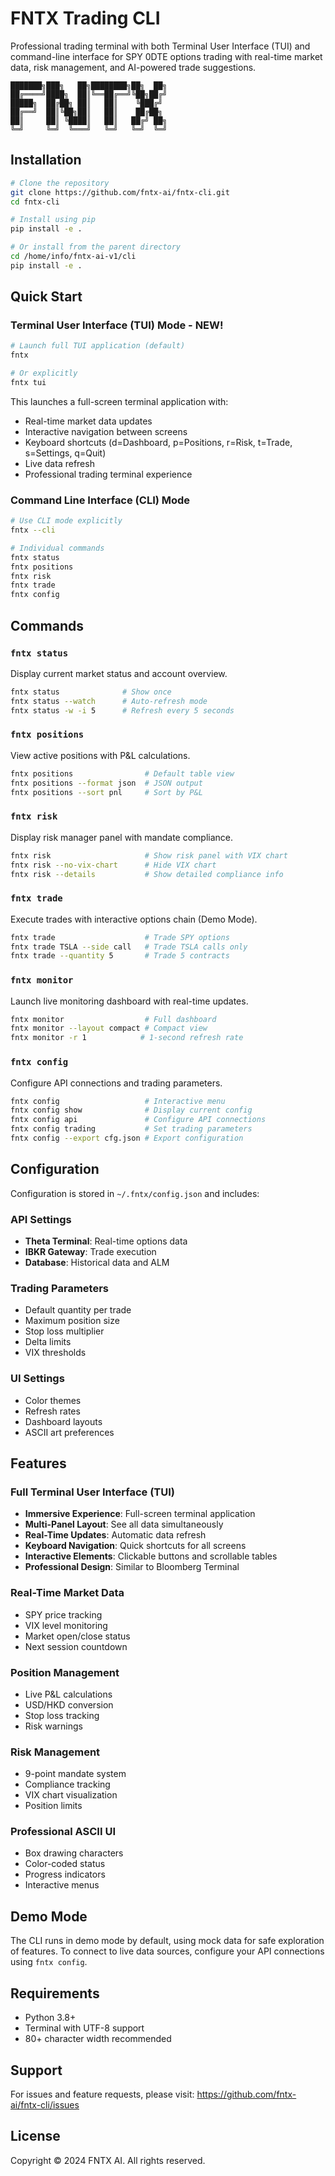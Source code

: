 # FNTX Trading CLI

Professional trading terminal with both Terminal User Interface (TUI) and command-line interface for SPY 0DTE options trading with real-time market data, risk management, and AI-powered trade suggestions.

```
███████╗███╗   ██╗████████╗██╗  ██╗
██╔════╝████╗  ██║╚══██╔══╝╚██╗██╔╝
█████╗  ██╔██╗ ██║   ██║    ╚███╔╝ 
██╔══╝  ██║╚██╗██║   ██║    ██╔██╗ 
██║     ██║ ╚████║   ██║   ██╔╝ ██╗
╚═╝     ╚═╝  ╚═══╝   ╚═╝   ╚═╝  ╚═╝
```

## Installation

```bash
# Clone the repository
git clone https://github.com/fntx-ai/fntx-cli.git
cd fntx-cli

# Install using pip
pip install -e .

# Or install from the parent directory
cd /home/info/fntx-ai-v1/cli
pip install -e .
```

## Quick Start

### Terminal User Interface (TUI) Mode - NEW!

```bash
# Launch full TUI application (default)
fntx

# Or explicitly
fntx tui
```

This launches a full-screen terminal application with:
- Real-time market data updates
- Interactive navigation between screens
- Keyboard shortcuts (d=Dashboard, p=Positions, r=Risk, t=Trade, s=Settings, q=Quit)
- Live data refresh
- Professional trading terminal experience

### Command Line Interface (CLI) Mode

```bash
# Use CLI mode explicitly
fntx --cli

# Individual commands
fntx status
fntx positions
fntx risk
fntx trade
fntx config
```

## Commands

### `fntx status`
Display current market status and account overview.

```bash
fntx status              # Show once
fntx status --watch      # Auto-refresh mode
fntx status -w -i 5      # Refresh every 5 seconds
```

### `fntx positions`
View active positions with P&L calculations.

```bash
fntx positions                # Default table view
fntx positions --format json  # JSON output
fntx positions --sort pnl     # Sort by P&L
```

### `fntx risk`
Display risk manager panel with mandate compliance.

```bash
fntx risk                     # Show risk panel with VIX chart
fntx risk --no-vix-chart      # Hide VIX chart
fntx risk --details           # Show detailed compliance info
```

### `fntx trade`
Execute trades with interactive options chain (Demo Mode).

```bash
fntx trade                    # Trade SPY options
fntx trade TSLA --side call   # Trade TSLA calls only
fntx trade --quantity 5       # Trade 5 contracts
```

### `fntx monitor`
Launch live monitoring dashboard with real-time updates.

```bash
fntx monitor                  # Full dashboard
fntx monitor --layout compact # Compact view
fntx monitor -r 1            # 1-second refresh rate
```

### `fntx config`
Configure API connections and trading parameters.

```bash
fntx config                   # Interactive menu
fntx config show              # Display current config
fntx config api               # Configure API connections
fntx config trading           # Set trading parameters
fntx config --export cfg.json # Export configuration
```

## Configuration

Configuration is stored in `~/.fntx/config.json` and includes:

### API Settings
- **Theta Terminal**: Real-time options data
- **IBKR Gateway**: Trade execution
- **Database**: Historical data and ALM

### Trading Parameters
- Default quantity per trade
- Maximum position size
- Stop loss multiplier
- Delta limits
- VIX thresholds

### UI Settings
- Color themes
- Refresh rates
- Dashboard layouts
- ASCII art preferences

## Features

### Full Terminal User Interface (TUI)
- **Immersive Experience**: Full-screen terminal application
- **Multi-Panel Layout**: See all data simultaneously
- **Real-Time Updates**: Automatic data refresh
- **Keyboard Navigation**: Quick shortcuts for all screens
- **Interactive Elements**: Clickable buttons and scrollable tables
- **Professional Design**: Similar to Bloomberg Terminal

### Real-Time Market Data
- SPY price tracking
- VIX level monitoring
- Market open/close status
- Next session countdown

### Position Management
- Live P&L calculations
- USD/HKD conversion
- Stop loss tracking
- Risk warnings

### Risk Management
- 9-point mandate system
- Compliance tracking
- VIX chart visualization
- Position limits

### Professional ASCII UI
- Box drawing characters
- Color-coded status
- Progress indicators
- Interactive menus

## Demo Mode

The CLI runs in demo mode by default, using mock data for safe exploration of features. To connect to live data sources, configure your API connections using `fntx config`.

## Requirements

- Python 3.8+
- Terminal with UTF-8 support
- 80+ character width recommended

## Support

For issues and feature requests, please visit: https://github.com/fntx-ai/fntx-cli/issues

## License

Copyright © 2024 FNTX AI. All rights reserved.